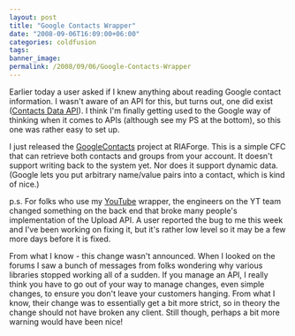 ```yaml
---
layout: post
title: "Google Contacts Wrapper"
date: "2008-09-06T16:09:00+06:00"
categories: coldfusion 
tags: 
banner_image: 
permalink: /2008/09/06/Google-Contacts-Wrapper
---
```


Earlier today a user asked if I knew anything about reading Google contact information. I wasn't aware of an API for this, but turns out, one did exist (<a href="http://code.google.com/apis/contacts/">Contacts Data API</a>). I think I'm finally getting used to the Google way of thinking when it comes to APIs (although see my PS at the bottom), so this one was rather easy to set up. 

I just released the <a href="http://googlecontacts.riaforge.org/">GoogleContacts</a> project at RIAForge. This is a simple CFC that can retrieve both contacts and groups from your account. It doesn't support writing back to the system yet. Nor does it support dynamic data. (Google lets you put arbitrary name/value pairs into a contact, which is kind of nice.) 

p.s. For folks who use my <a href="http://youtubecfc.riaforge.org/">YouTube</a> wrapper, the engineers on the YT team changed something on the back end that broke many people's implementation of the Upload API. A user reported the bug to me this week and I've been working on fixing it, but it's rather low level so it may be a few more days before it is fixed.

From what I know - this change wasn't announced. When I looked on the forums I saw a bunch of messages from folks wondering why various libraries stopped working all of a sudden. If you manage an API, I really think you have to go out of your way to manage changes, even simple changes, to ensure you don't leave your customers hanging. From what I know, their change was to essentially get a bit more strict, so in theory the change should not have broken any client. Still though, perhaps a bit more warning would have been nice!
